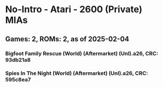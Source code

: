 # No-Intro - Atari - 2600 (Private) MIAs
## Games: 2, ROMs: 2, as of 2025-02-04
### Bigfoot Family Rescue (World) (Aftermarket) (Unl).a26, CRC: 93db21a8
### Spies In The Night (World) (Aftermarket) (Unl).a26, CRC: 595c8ea7
